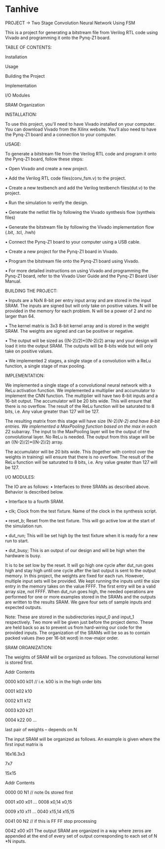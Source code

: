 # Tanhive
PROJECT -> Two Stage Convolution Neural Network Using FSM 

This is a project for generating a bitstream file from Verilog RTL code using Vivado and programming it onto the Pynq-Z1 board.

TABLE OF CONTENTS:

Installation

Usage

Building the Project

Implementation

I/O Modules

SRAM Organization


INSTALLATION:

To use this project, you'll need to have Vivado installed on your computer. You can download Vivado from the Xilinx website. You'll also need to have the Pynq-Z1 board and a connection to your computer.

USAGE:

To generate a bitstream file from the Verilog RTL code and program it onto the Pynq-Z1 board, follow these steps:

•	Open Vivado and create a new project.

•	Add the Verilog RTL code files(conv_fsm.v) to the project.

•	Create a new testbench and add the Verilog testbench files(dut.v) to the project.

•	Run the simulation to verify the design.

•	Generate the netlist file by following the Vivado synthesis flow (syntheis files)

•	Generate the bitstream file by following the Vivado implementation flow (.bit, .tcl, .hwh)

•	Connect the Pynq-Z1 board to your computer using a USB cable.

•	Create a new project for the Pynq-Z1 board in Vivado.

•	Program the bitstream file onto the Pynq-Z1 board using Vivado.

•	For more detailed instructions on using Vivado and programming the Pynq-Z1 board, refer to the Vivado User Guide and the Pynq-Z1 Board User Manual.

BUILDING THE PROJECT:

•	Inputs are a NxN 8-bit per entry input array and are stored in the input SRAM. The inputs are signed but will only take on positive values. N will be provided in the memory for each problem. N will be a power of 2 and no larger than 64. 

•	The kernel matrix is 3x3 8-bit kernel array and is stored in the weight SRAM. The weights are signed and can be positive or negative.  

•	The output will be sized as ((N-2)/2)*((N-2)/2) array and your design will load it into the output SRAM. The outputs will be 8-bits wide but will only take on positive values. 

•	We implemented 2 stages, a single stage of a convolution with a ReLu function, a single stage of max pooling.

IMPLEMENTATION:

We implemented a single stage of a convolutional neural network with a ReLu activation 
function. We implemented a multiplier and accumulator to implement the CNN function. The multiplier will have two 8-bit inputs and a 16-bit output. The accumulator will be 20 bits wide. This will ensure that there is no overflow. The result of the ReLu function will be saturated to 8 bits, i.e. Any value greater than 127 will be 127. 

The resulting matrix from this stage will have size (N-2)*(N-2) and have 8-bit entries. 
We implemented a MaxPooling function based on the max in each 2*2 subarray. The input to the MaxPooling layer will be the output of the convolutional layer. No ReLu is needed. The output from this stage will be an ((N-2)/2)*((N-2)/2) array. 

The accumulator will be 20 bits wide. This (together with control over the weights in training) will ensure that there is no overflow. The result of the ReLu function will be 
saturated to 8 bits, i.e. Any value greater than 127 will be 127.

I/O MODULES:

The IO are as follows: 
•	Interfaces to three SRAMs as described above. Behavior is described below. 

•	Interface to a fourth SRAM.

•	clk; Clock from the test fixture. Name of the clock in the synthesis script. 

•	reset_b; Reset from the test fixture. This will go active low at the start of the simulation run. 

•	dut_run; This will be set high by the test fixture when it is ready for a new run to start. 

•	dut_busy; This is an output of our design and will be high when the hardware is busy. 

It is to be set low by the reset. It will go high one cycle after dut_run goes high and stay high until one cycle after the last output is sent to the output memory. 
In this project, the weights are fixed for each run. However, multiple input sets will be provided. We kept running the inputs until the size entry in the memory takes on the value FFFF. The first entry will be a valid array size, not FFFF. When dut_run goes high, the needed operations are performed for one or more examples stored in the SRAMs and the outputs are written to the results SRAM. 
We gave four sets of sample inputs and expected outputs. 

Note: These are stored in the subdirectories input_0 and input_1 respectively. Two more will be given just before the project demo. These are held back so as to prevent us from hard-wiring our code for the provided inputs. The organization of the SRAMs will be so as to contain packed values (two per 16-bit word) in row-major order. 

SRAM ORGANIZATION:

The weights of SRAM will be organized as follows. The convolutional kernel is stored first. 

Addr Contents 

0000 k00 k01 // i.e. k00 is in the high order bits

0001 k02 k10 

0002 k11 k12 

0003 k20 k21 

0004 k22 00 
…

last pair of weights – depends on N 

The input SRAM will be organized as follows. An example is given where the first input matrix is 

16x16.3x3 

7x7 

15x15 

Addr Contents 

0000 00 N1 // note 0s stored first 

0001 x00 x01 
… 
0008 x0,14 x0,15 

0009 x10 x11 
… 
0040 x15,14 x15,15 

0041 00 N2 // if this is FF FF stop processing 

0042 x00 x01 
The output SRAM are organized in a way where zeros are appended at the end of every set of output corresponding to each set of N *N inputs.


